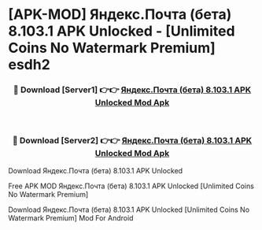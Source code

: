 # [APK-MOD] Яндекс.Почта (бета) 8.103.1 APK Unlocked - [Unlimited Coins No Watermark Premium] esdh2



<div align="center">
<h3>🔴 Download [Server1] 👉👉 <a href="https://momento.my/?title=Яндекс.Почта_(бета)_8.103.1_APK_Unlocked">Яндекс.Почта (бета) 8.103.1 APK Unlocked Mod Apk</a></h3><br>

<h3>🔴 Download [Server2] 👉👉 <a href="https://momento.my/?title=Яндекс.Почта_(бета)_8.103.1_APK_Unlocked">Яндекс.Почта (бета) 8.103.1 APK Unlocked Mod Apk</a></h3>
</div>



Download Яндекс.Почта (бета) 8.103.1 APK Unlocked 

Free APK MOD Яндекс.Почта (бета) 8.103.1 APK Unlocked [Unlimited Coins No Watermark Premium]

Download Яндекс.Почта (бета) 8.103.1 APK Unlocked [Unlimited Coins No Watermark Premium] Mod For Android
